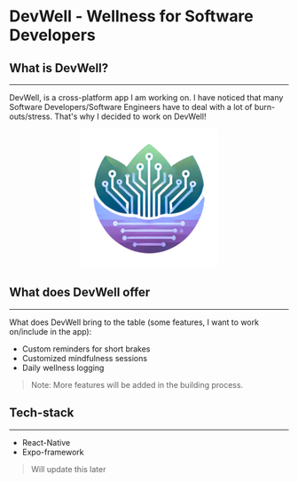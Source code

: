 # DevWell - Wellness for Software Developers

## What is DevWell?
---

DevWell, is a cross-platform app I am working on. I have noticed that many Software Developers/Software Engineers have to deal with a lot of burn-outs/stress. That's why I decided to work on DevWell!

<p align="center">
  <img src="assets/images/adaptive-icon.png" alt="DevWell Logo" width="250"/>
</p>

## What does DevWell offer
---

What does DevWell bring to the table (some features, I want to work on/include in the app):
- Custom reminders for short brakes
- Customized mindfulness sessions
- Daily wellness logging

> Note: More features will be added in the building process.

## Tech-stack
---

- React-Native
- Expo-framework

> Will update this later